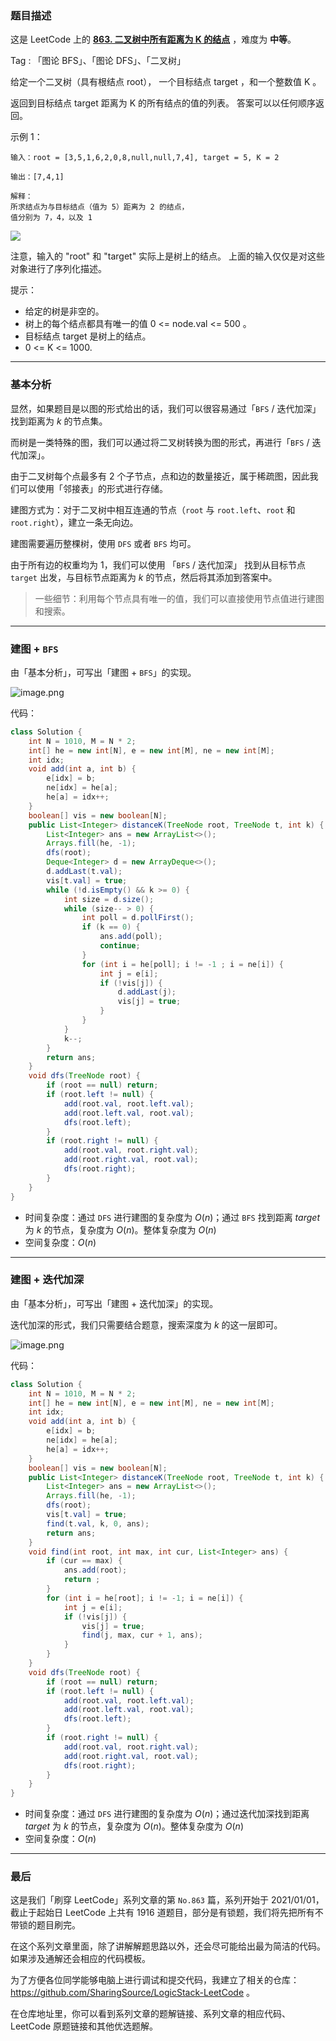 ### 题目描述

这是 LeetCode 上的 **[863. 二叉树中所有距离为 K 的结点](https://leetcode-cn.com/problems/all-nodes-distance-k-in-binary-tree/solution/gong-shui-san-xie-yi-ti-shuang-jie-jian-x6hak/)** ，难度为 **中等**。

Tag : 「图论 BFS」、「图论 DFS」、「二叉树」



给定一个二叉树（具有根结点 root）， 一个目标结点 target ，和一个整数值 K 。

返回到目标结点 target 距离为 K 的所有结点的值的列表。 答案可以以任何顺序返回。


示例 1：
```
输入：root = [3,5,1,6,2,0,8,null,null,7,4], target = 5, K = 2

输出：[7,4,1]

解释：
所求结点为与目标结点（值为 5）距离为 2 的结点，
值分别为 7，4，以及 1
```
![](https://s3-lc-upload.s3.amazonaws.com/uploads/2018/06/28/sketch0.png)

注意，输入的 "root" 和 "target" 实际上是树上的结点。
上面的输入仅仅是对这些对象进行了序列化描述。

提示：
* 给定的树是非空的。
* 树上的每个结点都具有唯一的值 0 <= node.val <= 500 。
* 目标结点 target 是树上的结点。
* 0 <= K <= 1000.

---

### 基本分析

显然，如果题目是以图的形式给出的话，我们可以很容易通过「`BFS` / 迭代加深」找到距离为 $k$ 的节点集。

而树是一类特殊的图，我们可以通过将二叉树转换为图的形式，再进行「`BFS` / 迭代加深」。

由于二叉树每个点最多有 $2$ 个子节点，点和边的数量接近，属于稀疏图，因此我们可以使用「邻接表」的形式进行存储。

建图方式为：对于二叉树中相互连通的节点（`root` 与 `root.left`、`root` 和 `root.right`），建立一条无向边。

建图需要遍历整棵树，使用 `DFS` 或者 `BFS` 均可。

由于所有边的权重均为 $1$，我们可以使用 「`BFS` / 迭代加深」 找到从目标节点 `target` 出发，与目标节点距离为 $k$ 的节点，然后将其添加到答案中。

>一些细节：利用每个节点具有唯一的值，我们可以直接使用节点值进行建图和搜索。


---

### 建图 + `BFS`

由「基本分析」，可写出「建图 + `BFS`」的实现。

![image.png](https://pic.leetcode-cn.com/1627435303-JWROoB-image.png)

代码：
```Java []
class Solution {
    int N = 1010, M = N * 2;
    int[] he = new int[N], e = new int[M], ne = new int[M];
    int idx;
    void add(int a, int b) {
        e[idx] = b;
        ne[idx] = he[a];
        he[a] = idx++;
    }
    boolean[] vis = new boolean[N];
    public List<Integer> distanceK(TreeNode root, TreeNode t, int k) {
        List<Integer> ans = new ArrayList<>();
        Arrays.fill(he, -1);
        dfs(root);
        Deque<Integer> d = new ArrayDeque<>();
        d.addLast(t.val);
        vis[t.val] = true;
        while (!d.isEmpty() && k >= 0) {
            int size = d.size();
            while (size-- > 0) {
                int poll = d.pollFirst();
                if (k == 0) {
                    ans.add(poll);
                    continue;
                }
                for (int i = he[poll]; i != -1 ; i = ne[i]) {
                    int j = e[i];
                    if (!vis[j]) {
                        d.addLast(j);
                        vis[j] = true;
                    }
                }
            }
            k--;
        }
        return ans;
    }
    void dfs(TreeNode root) {
        if (root == null) return;
        if (root.left != null) {
            add(root.val, root.left.val);
            add(root.left.val, root.val);
            dfs(root.left);
        }
        if (root.right != null) {
            add(root.val, root.right.val);
            add(root.right.val, root.val);
            dfs(root.right);
        }
    }
}
```
* 时间复杂度：通过 `DFS` 进行建图的复杂度为 $O(n)$；通过 `BFS` 找到距离 $target$ 为 $k$ 的节点，复杂度为 $O(n)$。整体复杂度为 $O(n)$
* 空间复杂度：$O(n)$

---

### 建图 + 迭代加深

由「基本分析」，可写出「建图 + 迭代加深」的实现。

迭代加深的形式，我们只需要结合题意，搜索深度为 $k$ 的这一层即可。

![image.png](https://pic.leetcode-cn.com/1627435278-iGCsTQ-image.png)

代码：
```Java
class Solution {
    int N = 1010, M = N * 2;
    int[] he = new int[N], e = new int[M], ne = new int[M];
    int idx;
    void add(int a, int b) {
        e[idx] = b;
        ne[idx] = he[a];
        he[a] = idx++;
    }
    boolean[] vis = new boolean[N];
    public List<Integer> distanceK(TreeNode root, TreeNode t, int k) {
        List<Integer> ans = new ArrayList<>();
        Arrays.fill(he, -1);
        dfs(root);
        vis[t.val] = true;
        find(t.val, k, 0, ans);
        return ans;
    }
    void find(int root, int max, int cur, List<Integer> ans) {
        if (cur == max) {
            ans.add(root);
            return ;
        }
        for (int i = he[root]; i != -1; i = ne[i]) {
            int j = e[i];
            if (!vis[j]) {
                vis[j] = true;
                find(j, max, cur + 1, ans);
            }
        }
    }
    void dfs(TreeNode root) {
        if (root == null) return;
        if (root.left != null) {
            add(root.val, root.left.val);
            add(root.left.val, root.val);
            dfs(root.left);
        }
        if (root.right != null) {
            add(root.val, root.right.val);
            add(root.right.val, root.val);
            dfs(root.right);
        }
    }
}
```
* 时间复杂度：通过 `DFS` 进行建图的复杂度为 $O(n)$；通过迭代加深找到距离 $target$ 为 $k$ 的节点，复杂度为 $O(n)$。整体复杂度为 $O(n)$
* 空间复杂度：$O(n)$


---

### 最后

这是我们「刷穿 LeetCode」系列文章的第 `No.863` 篇，系列开始于 2021/01/01，截止于起始日 LeetCode 上共有 1916 道题目，部分是有锁题，我们将先把所有不带锁的题目刷完。

在这个系列文章里面，除了讲解解题思路以外，还会尽可能给出最为简洁的代码。如果涉及通解还会相应的代码模板。

为了方便各位同学能够电脑上进行调试和提交代码，我建立了相关的仓库：https://github.com/SharingSource/LogicStack-LeetCode 。

在仓库地址里，你可以看到系列文章的题解链接、系列文章的相应代码、LeetCode 原题链接和其他优选题解。

